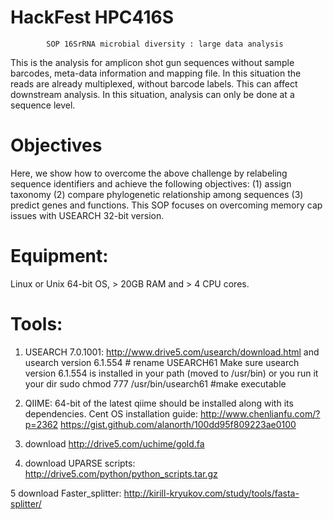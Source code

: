 # HackFest HPC416S
			SOP 16SrRNA microbial diversity : large data analysis
This is the analysis for amplicon shot gun sequences without sample barcodes, meta-data information and mapping file. In this situation the reads are already multiplexed, without barcode labels. This can affect downstream analysis. In this situation, analysis can only be done at a sequence level.

# Objectives
Here, we show how to overcome the above challenge by relabeling sequence identifiers and achieve  the following objectives: (1) assign taxonomy (2) compare phylogenetic relationship among sequences (3) predict genes and functions. This SOP focuses on overcoming memory cap issues with USEARCH 32-bit version.

# Equipment:
Linux or Unix 64-bit OS, > 20GB RAM and > 4 CPU cores.

# Tools:
1. 	USEARCH 7.0.1001: http://www.drive5.com/usearch/download.html and 
    	usearch version 6.1.554 # rename USEARCH61
	Make sure usearch version 6.1.554 is installed in your path (moved to /usr/bin) or you run it your dir
	sudo chmod 777 /usr/bin/usearch61  #make executable 
	
2. 	QIIME: 64-bit of the latest qiime should be installed along with its dependencies.
   	Cent OS installation guide: http://www.chenlianfu.com/?p=2362  https://gist.github.com/alanorth/100dd95f809223ae0100

3.	download http://drive5.com/uchime/gold.fa

4. 	download UPARSE scripts: http://drive5.com/python/python_scripts.tar.gz

5 	download Faster_splitter: http://kirill-kryukov.com/study/tools/fasta-splitter/ 
